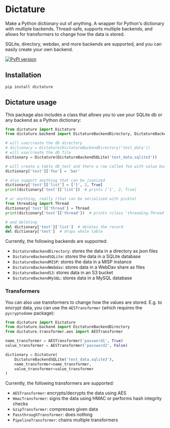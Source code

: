 # Dictature

Make a Python dictionary out of anything.  A wrapper for Python's dictionary with multiple backends.
Thread-safe, supports multiple backends, and allows for transformers to change how the data is stored.

SQLite, directory, webdav, and more backends are supported, and you can easily create your own backend.

[![PyPI version](https://badge.fury.io/py/dictature.svg)](https://badge.fury.io/py/dictature)

## Installation

```shell
pip install dictature
```

## Dictature usage
This package also includes a class that allows you to use your SQLite db or any backend as a Python dictionary:

```python
from dictature import Dictature
from dictature.backend import DictatureBackendDirectory, DictatureBackendSQLite

# will use/create the db directory
# dictionary = Dictature(DictatureBackendDirectory('test_data'))
# will use/create the db file
dictionary = Dictature(DictatureBackendSQLite('test_data.sqlite3'))

# will create a table db_test and there a row called foo with value bar
dictionary['test']['foo'] = 'bar'

# also support anything that can be jsonized
dictionary['test']['list'] = ['1', 2, True]
print(dictionary['test']['list'])  # prints ['1', 2, True]

# or anything, really (that can be serialized with pickle)
from threading import Thread
dictionary['test']['thread'] = Thread
print(dictionary['test']['thread'])  # prints <class 'threading.Thread'>

# and deleting
del dictionary['test']['list']  # deletes the record
del dictionary['test']  # drops whole table
```

Currently, the following backends are supported:
- `DictatureBackendDirectory`: stores the data in a directory as json files
- `DictatureBackendSQLite`: stores the data in a SQLite database
- `DictatureBackendMISP`: stores the data in a MISP instance
- `DictatureBackendWebdav`: stores data in a WebDav share as files
- `DictatureBackendS3`: stores data in an S3 bucket
- `DictatureBackendMySQL`: stores data in a MySQL database

### Transformers

You can also use transformers to change how the values are stored. E.g. to encrypt data, you can use the
`AESTransformer` (which requires the `pycryptodome` package):

```python
from dictature import Dictature
from dictature.backend import DictatureBackendDirectory
from dictature.transformer.aes import AESTransformer

name_transformer = AESTransformer('password1', True)
value_transformer = AESTransformer('password2', False)

dictionary = Dictature(
    DictatureBackendSQLite('test_data.sqlite3'),
    name_transformer=name_transformer,
    value_transformer=value_transformer
)
```

Currently, the following transformers are supported:
- `AESTransformer`: encrypts/decrypts the data using AES
- `HmacTransformer`: signs the data using HMAC or performs hash integrity checks
- `GzipTransformer`: compresses given data
- `PassthroughTransformer`: does nothing
- `PipelineTransformer`: chains multiple transformers

